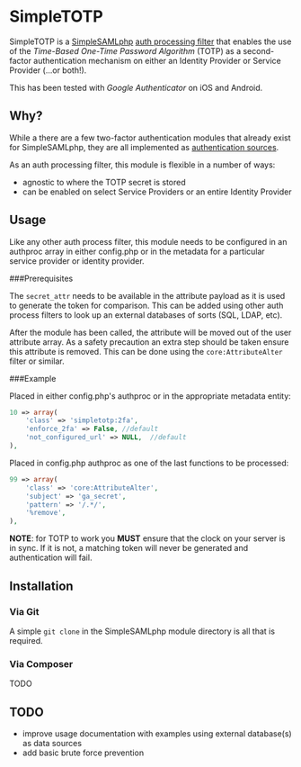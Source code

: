 SimpleTOTP
==========
SimpleTOTP is a [SimpleSAMLphp](https://simplesamlphp.org/) [auth processing filter](https://simplesamlphp.org/docs/stable/simplesamlphp-authproc) that enables the use of the *Time-Based One-Time Password Algorithm* (TOTP) as a second-factor authentication mechanism on either an Identity Provider or Service Provider (...or both!).

This has been tested with *Google Authenticator* on iOS and Android.

Why?
---
While a there are a few two-factor authentication modules that already exist for SimpleSAMLphp, they are all implemented as [authentication sources](https://simplesamlphp.org/docs/stable/simplesamlphp-authsource).

As an auth processing filter, this module is flexible in a number of ways:

* agnostic to where the TOTP secret is stored
* can be enabled on select Service Providers or an entire Identity Provider

Usage
-----
Like any other auth process filter, this module needs to be configured in an authproc array in either config.php or in the metadata for a particular service provider or identity provider.

###Prerequisites

The ```secret_attr``` needs to be available in the attribute payload as it is used to generate the token for comparison.  This can be added using other auth process filters to look up an external databases of sorts (SQL, LDAP, etc).

After the module has been called, the attribute will be moved out of the user attribute array.  As a safety precaution an extra step should be taken ensure this attribute is removed.  This can be done using the ```core:AttributeAlter``` filter or similar. 

###Example

Placed in either config.php's authproc or in the appropriate metadata entity:
```php
10 => array(
	'class' => 'simpletotp:2fa',
	'enforce_2fa' => False, //default
	'not_configured_url' => NULL,  //default
),
```

Placed in config.php authproc as one of the last functions to be processed:

```php
99 => array(
	'class' => 'core:AttributeAlter',
	'subject' => 'ga_secret',
	'pattern' => '/.*/',
	'%remove',
),
```

**NOTE**: for TOTP to work you **MUST** ensure that the clock on your server is in sync.  If it is not, a matching token will never be generated and authentication will fail.

Installation
------------
### Via Git
A simple ```git clone``` in the SimpleSAMLphp module directory is all that is required.
### Via Composer
TODO

TODO
----
* improve usage documentation with examples using external database(s) as data sources
* add basic brute force prevention
